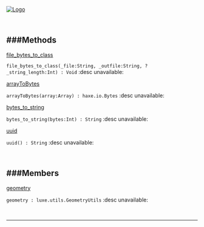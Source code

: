 
[![Logo](http://luxeengine.com/images/logo.png)](index.html)




&nbsp;   

<a class="lift" name="Methods" ></a>
###Methods   
---
<a class="lift" name="file_bytes_to_class" href="#file_bytes_to_class">file_bytes_to_class</a>

```file_bytes_to_class(_file:String, _outfile:String, ?_string_length:Int) : Void```
<span class="small_desc_flat"> :desc unavailable: </span>   

<a class="lift" name="arrayToBytes" href="#arrayToBytes">arrayToBytes</a>

```arrayToBytes(array:Array) : haxe.io.Bytes```
<span class="small_desc_flat"> :desc unavailable: </span>   

<a class="lift" name="bytes_to_string" href="#bytes_to_string">bytes_to_string</a>

```bytes_to_string(bytes:Int) : String```
<span class="small_desc_flat"> :desc unavailable: </span>   

<a class="lift" name="uuid" href="#uuid">uuid</a>

```uuid() : String```
<span class="small_desc_flat"> :desc unavailable: </span>   

&nbsp;   

<a class="lift" name="Members" ></a>
###Members   
---
<a class="lift" name="geometry" href="#geometry">geometry</a>

```geometry : luxe.utils.GeometryUtils```
<span class="small_desc_flat"> :desc unavailable: </span>   



&nbsp;
&nbsp;
&nbsp;

---  


&nbsp;   
&nbsp;   